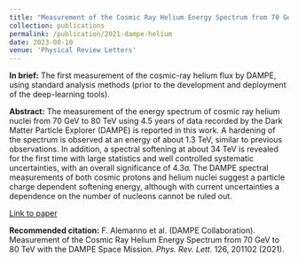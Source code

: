 ```yaml
---
title: "Measurement of the Cosmic Ray Helium Energy Spectrum from 70 GeV to 80 TeV with the DAMPE Space Mission"
collection: publications
permalink: /publication/2021-dampe-helium
date: 2023-08-10
venue: 'Physical Review Letters'
---
```


**In brief:** The first measurement of the cosmic-ray helium flux by DAMPE, using standard analysis methods (prior to the development and deployment of the deep-learning tools).

**Abstract:** The measurement of the energy spectrum of cosmic ray helium nuclei from 70 GeV to 80 TeV using 4.5 years of data recorded by the Dark Matter Particle Explorer (DAMPE) is reported in this work. A hardening of the spectrum is observed at an energy of about 1.3 TeV, similar to previous observations. In addition, a spectral softening at about 34 TeV is revealed for the first time with large statistics and well controlled systematic uncertainties, with an overall significance of 4.3σ. The DAMPE spectral measurements of both cosmic protons and helium nuclei suggest a particle charge dependent softening energy, although with current uncertainties a dependence on the number of nucleons cannot be ruled out.

[Link to paper](https://doi.org/10.1103/PhysRevLett.126.201102)

**Recommended citation:** F. Alemanno et al. (DAMPE Collaboration). Measurement of the Cosmic Ray Helium Energy Spectrum from 70 GeV to 80 TeV with the DAMPE Space Mission. <i>Phys. Rev. Lett.</i> 126, 201102 (2021).
